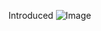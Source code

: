    Introduced
  ![Image](https://github.com/user-attachments/assets/74371ecd-aa5a-44b6-802d-307a2586d509)
  
 

